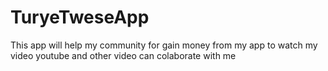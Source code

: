# TuryeTweseApp
This app will help my community for gain money from my app to watch my video youtube and other video can colaborate with me
